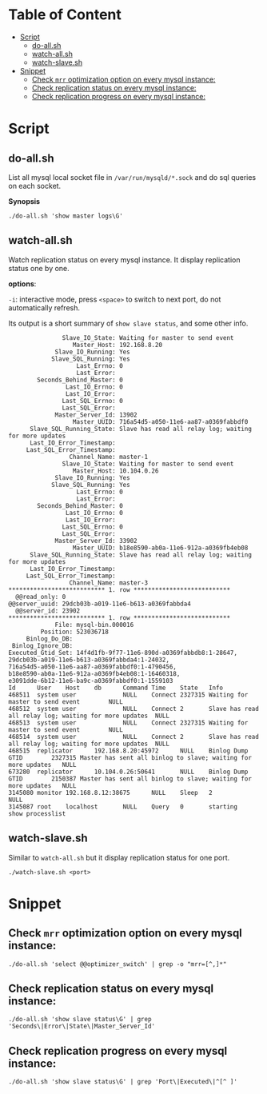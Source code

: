 <!-- START doctoc generated TOC please keep comment here to allow auto update -->
<!-- DON'T EDIT THIS SECTION, INSTEAD RE-RUN doctoc TO UPDATE -->
#   Table of Content

- [Script](#script)
  - [do-all.sh](#do-allsh)
  - [watch-all.sh](#watch-allsh)
  - [watch-slave.sh](#watch-slavesh)
- [Snippet](#snippet)
  - [Check `mrr` optimization option on every mysql instance:](#check-mrr-optimization-option-on-every-mysql-instance)
  - [Check replication status on every mysql instance:](#check-replication-status-on-every-mysql-instance)
  - [Check replication progress on every mysql instance:](#check-replication-progress-on-every-mysql-instance)

<!-- END doctoc generated TOC please keep comment here to allow auto update -->

# Script

## do-all.sh

List all mysql local socket file in `/var/run/mysqld/*.sock` and do sql queries
on each socket.

**Synopsis**

```
./do-all.sh 'show master logs\G'
```

## watch-all.sh

Watch replication status on every mysql instance.
It display replication status one by one.

**options**:

`-i`: interactive mode, press `<space>` to switch to next port, do not
automatically refresh.

Its output is a short summary of `show slave status`, and some other info.

```
               Slave_IO_State: Waiting for master to send event
                  Master_Host: 192.168.8.20
             Slave_IO_Running: Yes
            Slave_SQL_Running: Yes
                   Last_Errno: 0
                   Last_Error:
        Seconds_Behind_Master: 0
                Last_IO_Errno: 0
                Last_IO_Error:
               Last_SQL_Errno: 0
               Last_SQL_Error:
             Master_Server_Id: 13902
                  Master_UUID: 716a54d5-a050-11e6-aa87-a0369fabbdf0
      Slave_SQL_Running_State: Slave has read all relay log; waiting for more updates
      Last_IO_Error_Timestamp:
     Last_SQL_Error_Timestamp:
                 Channel_Name: master-1
               Slave_IO_State: Waiting for master to send event
                  Master_Host: 10.104.0.26
             Slave_IO_Running: Yes
            Slave_SQL_Running: Yes
                   Last_Errno: 0
                   Last_Error:
        Seconds_Behind_Master: 0
                Last_IO_Errno: 0
                Last_IO_Error:
               Last_SQL_Errno: 0
               Last_SQL_Error:
             Master_Server_Id: 33902
                  Master_UUID: b18e8590-ab0a-11e6-912a-a0369fb4eb08
      Slave_SQL_Running_State: Slave has read all relay log; waiting for more updates
      Last_IO_Error_Timestamp:
     Last_SQL_Error_Timestamp:
                 Channel_Name: master-3
*************************** 1. row ***************************
  @@read_only: 0
@@server_uuid: 29dcb03b-a019-11e6-b613-a0369fabbda4
  @@server_id: 23902
*************************** 1. row ***************************
             File: mysql-bin.000016
         Position: 523036718
     Binlog_Do_DB:
 Binlog_Ignore_DB:
Executed_Gtid_Set: 14f4d1fb-9f77-11e6-890d-a0369fabbdb8:1-28647,
29dcb03b-a019-11e6-b613-a0369fabbda4:1-24032,
716a54d5-a050-11e6-aa87-a0369fabbdf0:1-4790456,
b18e8590-ab0a-11e6-912a-a0369fb4eb08:1-16460318,
e3091dde-6b12-11e6-ba9c-a0369fabbdf0:1-1559103
Id      User    Host    db      Command Time    State   Info
468511  system user             NULL    Connect 2327315 Waiting for master to send event        NULL
468512  system user             NULL    Connect 2       Slave has read all relay log; waiting for more updates  NULL
468513  system user             NULL    Connect 2327315 Waiting for master to send event        NULL
468514  system user             NULL    Connect 2       Slave has read all relay log; waiting for more updates  NULL
468515  replicator      192.168.8.20:45972      NULL    Binlog Dump GTID        2327315 Master has sent all binlog to slave; waiting for more updates   NULL
673280  replicator      10.104.0.26:50641       NULL    Binlog Dump GTID        2150387 Master has sent all binlog to slave; waiting for more updates   NULL
3145080 monitor 192.168.8.12:38675      NULL    Sleep   2               NULL
3145087 root    localhost       NULL    Query   0       starting        show processlist
```

## watch-slave.sh

Similar to `watch-all.sh` but it display replication status for one port.

```
./watch-slave.sh <port>
```

# Snippet

## Check `mrr` optimization option on every mysql instance:

```
./do-all.sh 'select @@optimizer_switch' | grep -o "mrr=[^,]*"
```

## Check replication status on every mysql instance:

```
./do-all.sh 'show slave status\G' | grep 'Seconds\|Error\|State\|Master_Server_Id'
```

## Check replication progress on every mysql instance:

```
./do-all.sh 'show slave status\G' | grep 'Port\|Executed\|^[^ ]'
```
